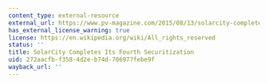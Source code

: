 ```yaml
---
content_type: external-resource
external_url: https://www.pv-magazine.com/2015/08/13/solarcity-completes-its-fourth-securitization_100020603/
has_external_license_warning: true
license: https://en.wikipedia.org/wiki/All_rights_reserved
status: ''
title: SolarCity Completes Its Fourth Securitization
uid: 272aacfb-f358-4d2e-b74d-706977febe9f
wayback_url: ''
---
```

